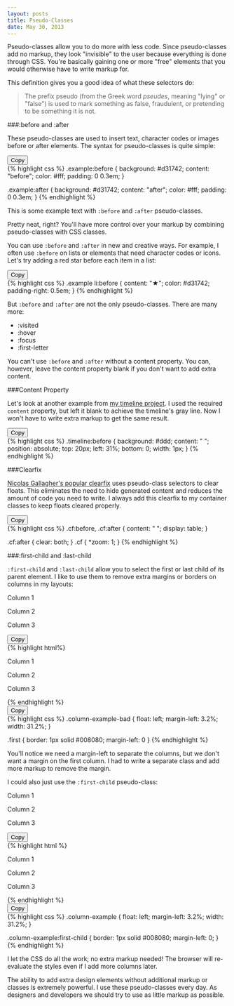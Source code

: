 ```yaml
---
layout: posts
title: Pseudo-Classes
date: May 30, 2013
---
```


Pseudo-classes allow you to do more with less code. Since pseudo-classes add no markup, they look "invisible" to the user because everything is done through CSS. You're basically gaining one or more "free" elements that you would otherwise have to write markup for.

This definition gives you a good idea of what these selectors do:

>The prefix pseudo (from the Greek word <em>pseudes</em>, meaning "lying" or "false") is used to mark something as false, fraudulent, or pretending to be something it is not.

###:before and :after

These pseudo-classes are used to insert text, character codes or images before or after elements. The syntax for pseudo-classes is quite simple:

<div class="example css">
<button class="copy-button">Copy</button>
<div class="copy-area">
{% highlight css %}
.example:before {
  background: #d31742;
  content: "before";
  color: #fff;
  padding: 0 0.3em;
}

.example:after {
  background: #d31742;
  content: "after";
  color: #fff;
  padding: 0 0.3em;
}
{% endhighlight %}
</div>
</div>

This is some example text with `:before` and `:after` pseudo-classes.

Pretty neat, right? You'll have more control over your markup by combining pseudo-classes with CSS classes.

You can use `:before` and `:after` in new and creative ways. For example, I often use `:before` on lists or elements that need character codes or icons. Let's try adding a red star before each item in a list:

<div class="example css">
<button class="copy-button">Copy</button>
<div class="copy-area">
{% highlight css %}
.example li:before {
  content: "★";
  color: #d31742;
  padding-right: 0.5em;
}
{% endhighlight %}
</div>
</div>

But `:before` and `:after` are not the only pseudo-classes. There are many more:

* :visited
* :hover
* :focus
* :first-letter

You can't use `:before` and `:after` without a content property. You can, however, leave the content property blank if you don't want to add extra content.

###Content Property

Let's look at another example from <a href="{{ site.url }}/projects/timeline.html" target="_blank">my timeline project</a>. I used the required `content` property, but left it blank to achieve the timeline's gray line. Now I won't have to write extra markup to get the same result.

<div class="example css">
<button class="copy-button">Copy</button>
<div class="copy-area">
{% highlight css %}
.timeline:before {
  background: #ddd;
  content: " ";
  position: absolute;
  top: 20px;
  left: 31%;
  bottom: 0;
  width: 1px;
}
{% endhighlight %}
</div>
</div>

###Clearfix

<a href="http://nicolasgallagher.com/micro-clearfix-hack/" target="_blank">Nicolas Gallagher's popular clearfix</a> uses pseudo-class selectors to clear floats. This eliminates the need to hide generated content and reduces the amount of code you need to write. I always add this clearfix to my container classes to keep floats cleared properly.

<div class="example css">
<button class="copy-button">Copy</button>
<div class="copy-area">
{% highlight css %}
.cf:before,
.cf:after {
  content: " ";
  display: table;
}

.cf:after { clear: both; }
.cf { *zoom: 1; }
{% endhighlight %}
</div>
</div>

###:first-child and :last-child

`:first-child` and `:last-child` allow you to select the first or last child of its parent element. I like to use them to remove extra margins or borders on columns in my layouts:

<div class="row-example">
  <div class="column-example-bad first">
  <p>Column 1</p>
  </div>

  <div class="column-example-bad">
  <p>Column 2</p>
  </div>

  <div class="column-example-bad">
  <p>Column 3</p>
  </div>
</div>

<div class="example html">
<button class="copy-button">Copy</button>
<div class="copy-area">
{% highlight html%}
<div class="row">
  <div class="column-example-bad first">
    <p>Column 1</p>
  </div>

  <div class="column-example-bad">
    <p>Column 2</p>
  </div>

  <div class="column-example-bad">
    <p>Column 3</p>
  </div>
</div>
{% endhighlight %}
</div>
</div>

<div class="example css">
<button class="copy-button">Copy</button>
<div class="copy-area">
{% highlight css %}
.column-example-bad {
  float: left;
  margin-left: 3.2%;
  width: 31.2%;
}

.first {
  border: 1px solid #008080;
  margin-left: 0
}
{% endhighlight %}
</div>
</div>

You'll notice we need a margin-left to separate the columns, but we don't want a margin on the first column. I had to write a separate class and add more markup to remove the margin.

I could also just use the `:first-child` pseudo-class:

<div class="row-example">
  <div class="column-example">
  <p>Column 1</p>
  </div>

  <div class="column-example">
  <p>Column 2</p>
  </div>

  <div class="column-example">
  <p>Column 3</p>
  </div>
</div>

<div class="example html">
<button class="copy-button">Copy</button>
<div class="copy-area">
{% highlight html %}
<div class="row">
  <div class="column-example">
    <p>Column 1</p>
  </div>

  <div class="column-example">
    <p>Column 2</p>
  </div>

  <div class="column-example">
    <p>Column 3</p>
  </div>
</div>
{% endhighlight %}
</div>
</div>

<div class="example css">
<button class="copy-button">Copy</button>
<div class="copy-area">
{% highlight css %}
.column-example {
  float: left;
  margin-left: 3.2%;
  width: 31.2%;
}

.column-example:first-child {
  border: 1px solid #008080;
  margin-left: 0;
}
{% endhighlight %}
</div>
</div>

I let the CSS do all the work; no extra markup needed! The browser will re-evaluate the styles even if I add more columns later.

The ability to add extra design elements without additional markup or classes is extremely powerful. I use these pseudo-classes every day. As designers and developers we should try to use as little markup as possible.
